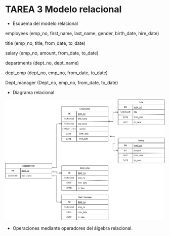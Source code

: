 
# TAREA 3 Modelo relacional #

+ Esquema del modelo relacional 


employees (emp_no, first_name, last_name, gender, birth_date, hire_date)

title (emp_no, title, from_date, to_date)

salary (emp_no, amount, from_date, to_date)

departments (dept_no, dept_name)

dept_emp (dept_no, emp_no, from_date, to_date)

Dept_manager (Dept_no, emp_no, from_date, to_date)








+ Diagrama relacional


![Image text](https://github.com/nalrob/Base-de-datos-relacionales/blob/b25359d1b1150abeedd4dcb3236d034af9a6a204/DIAGRAMAER.drawio.png)








+ Operaciones mediante operadores del álgebra relacional.
